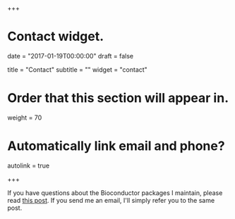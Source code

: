 +++
# Contact widget.

date = "2017-01-19T00:00:00"
draft = false

title = "Contact"
subtitle = ""
widget = "contact"

# Order that this section will appear in.
weight = 70

# Automatically link email and phone?
autolink = true

+++

If you have questions about the Bioconductor packages I maintain, please read [this post](http://lcolladotor.github.io/2017/03/06/How-to-ask-for-help-for-Bioconductor-packages/#.WL3NQBIrJoM). If you send me an email, I'll simply refer you to the same post.
